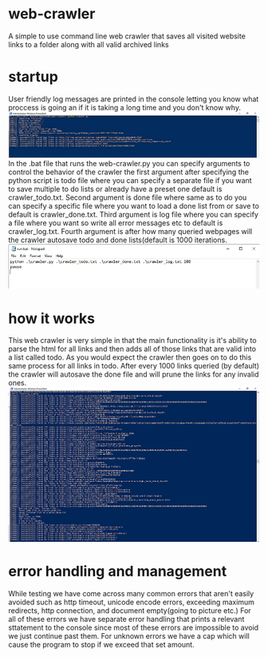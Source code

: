 # web-crawler
A simple to use command line web crawler that saves all visited website links to a folder along with all valid archived links

# startup
User friendly log messages are printed in the console letting you know what proccess is going an if it is taking a long time and you don't know why. 
![Start example](/start.png?raw=true "Start pic")
In the .bat file that runs the web-crawler.py you can specify arguments to control the behavior of the crawler the first argument after specifying the python script is todo file where you can specify a separate file if you want to save multiple to do lists or already have a preset one default is crawler_todo.txt. Second argument is done file where same as to do you can specify a specific file where you want to load a done list from or save to default is crawler_done.txt. Third argument is log file where you can specify a file where you want so write all error messages etc to default is crawler_log.txt. Fourth argument is after how many queried webpages will the crawler autosave todo and done lists(default is 1000 iterations.
![options example](/bat.png?raw=true "options pic")
# how it works
This web crawler is very simple in that the main functionality is it's ability to parse the html for all links and then adds all of those links that are valid into a list called todo. As you would expect the crawler then goes on to do this same process for all links in todo. After every  1000 links queried (by default) the crawler will autosave the done file and will prune the links for any invalid ones.
![Run example](/run.png?raw=true "run pic")

# error handling and management
While testing we have come across many common errors that aren't easily avoided such as http timeout, unicode encode errors, exceeding maximum redirects, http connection, and document empty(going to picture etc.) For all of these errors we have separate error handling that prints a relevant sttatement to the console since most of these errors are impossible to avoid we just continue past them. For unknown errors we have a cap which will cause the program to stop if we exceed that set amount.
